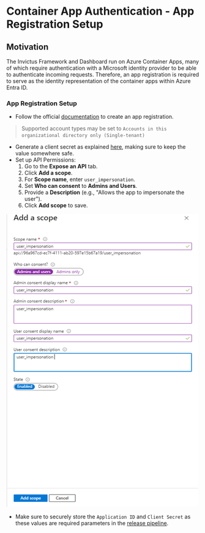 # Container App Authentication - App Registration Setup

## Motivation

The Invictus Framework and Dashboard run on Azure Container Apps, many of which require authentication with a Microsoft identity provider to be able to authenticate incoming requests. Therefore, an app registration is required to serve as the identity representation of the container apps within Azure Entra ID.

### App Registration Setup
- Follow the official [documentation](https://learn.microsoft.com/en-us/entra/identity-platform/quickstart-register-app?tabs=client-secret) to create an app registration.
> Supported account types may be set to `Accounts in this organizational directory only (Single-tenant)`
- Generate a client secret as explained [here](https://learn.microsoft.com/en-us/entra/identity-platform/quickstart-register-app?tabs=client-secret#tabpanel_1_client-secret), making sure to keep the value somewhere safe.
- Set up API Permissions:
   1. Go to the **Expose an API** tab.
   2. Click **Add a scope**.
   3. For **Scope name**, enter `user_impersonation`.
   4. Set **Who can consent** to **Admins and Users**.
   5. Provide a **Description** (e.g., "Allows the app to impersonate the user").
   6. Click **Add scope** to save.
      

![Generate a Client Secret](../images/AAD-addScope.png)

- Make sure to securely store the `Application ID` and `Client Secret` as these values are required parameters in the [release pipeline](../dashboard/installation/dashboard-releasepipeline.md).
